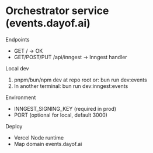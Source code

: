 # Orchestrator service (events.dayof.ai)

Endpoints

- GET / → OK
- GET/POST/PUT /api/inngest → Inngest handler

Local dev

1. pnpm/bun/npm dev at repo root or: bun run dev:events
2. In another terminal: bun run dev:inngest:events

Environment

- INNGEST_SIGNING_KEY (required in prod)
- PORT (optional for local, default 3000)

Deploy

- Vercel Node runtime
- Map domain events.dayof.ai
